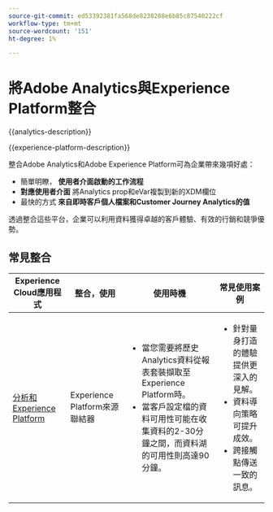 ```yaml
---
source-git-commit: ed53392381fa568de8230288e6b85c87540222cf
workflow-type: tm+mt
source-wordcount: '151'
ht-degree: 1%

---
```



# 將Adobe Analytics與Experience Platform整合

{{analytics-description}}

{{experience-platform-description}}

整合Adobe Analytics和Adobe Experience Platform可為企業帶來幾項好處：

+ 簡單明瞭， **使用者介面啟動的工作流程**
+ **對應使用者介面** 將Analytics prop和eVar複製到新的XDM欄位
+ 最快的方式 **來自即時客戶個人檔案和Customer Journey Analytics的值**

透過整合這些平台，企業可以利用資料獲得卓越的客戶體驗、有效的行銷和競爭優勢。

## 常見整合

<table>
    <thead>
        <tr>
            <th>Experience Cloud應用程式</th>
            <th>整合，使用</th>
            <th>使用時機</th>
            <th>常見使用案例</th>
        </tr>
    </thead>
    <tbody>
        <tr>
            <td><a href="https://experienceleague.adobe.com/docs/experience-platform/sources/ui-tutorials/create/adobe-applications/analytics.html" target="_blank" rel="noreferrer">分析和Experience Platform</a></td>
            <td>Experience Platform來源聯結器</td>
            <td>
                <ul>
                    <li>當您需要將歷史Analytics資料從報表套裝擷取至Experience Platform時。</li>
                    <li>當客戶設定檔的資料可用性可能在收集資料的2-30分鐘之間，而資料湖的可用性則高達90分鐘。</li>
                </ul>
            </td>
            <td>
                <ul>
                    <li>針對量身打造的體驗提供更深入的見解。</li>
                    <li>資料導向策略可提升成效。</li>
                    <li>跨接觸點傳送一致的訊息。</li>
                </ul>
            </td>
        </tr>
    </tbody>          
</table>
